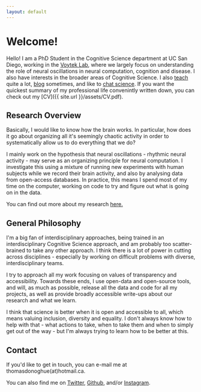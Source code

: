 ```yaml
---
layout: default
---
```


# Welcome!

Hello! I am a PhD Student in the Cognitive Science department at UC San Diego, working in the [Voytek Lab](http://www.voyteklab.com), where we largely focus on understanding the role of neural oscillations in neural computation, cognition and disease. I also have interests in the broader areas of Cognitive Science. I also [teach](teaching.html) quite a lot, [blog](blog.html) sometimes, and like to [chat science](scicom.html). If you want the quickest summary of my professional life convenintly written down, you can check out my [CV]({{ site.url }}/assets/CV.pdf).

## Research Overview

Basically, I would like to know how the brain works. In particular, how does it go about organizing all it's seemingly chaotic activity in order to systematically allow us to do everything that we do?

I mainly work on the hypothesis that neural oscillations - rhythmic neural activity - may serve as an organizing principle for neural computation. I investigate this using a mixture of running new experiments with human subjects while we record their brain activity, and also by analysing data from open-access databases. In practice, this means I spend most of my time on the computer, working on code to try and figure out what is going on in the data.

You can find out more about my research [here.](research.html)

## General Philosophy

I'm a big fan of interdisciplinary approaches, being trained in an interdisciplinary Cognitive Science approach, and am probably too scatter-brained to take any other approach. I think there is a lot of power in cutting across disciplines - especially by working on difficult problems with diverse, interdisciplinary teams.

I try to approach all my work focusing on values of transparency and accessibility. Towards these ends, I use open-data and open-source tools, and will, as much as possible, release all the data and code for all my projects, as well as provide broadly accessible write-ups about our research and what we learn.

I think that science is better when it is open and accessible to all, which means valuing inclusion, diversity and equality. I don't always know how to help with that - what actions to take, when to take them and when to simply get out of the way - but I'm always trying to learn how to be better at this.

## Contact

If you'd like to get in touch, you can e-mail me at thomasdonoghue(at)hotmail.ca.

You can also find me on [Twitter](https://twitter.com/Tomdonoghue), [Github](https://github.com/TomDonoghue), and/or [Instagram](https://www.instagram.com/t_donoghue/).
